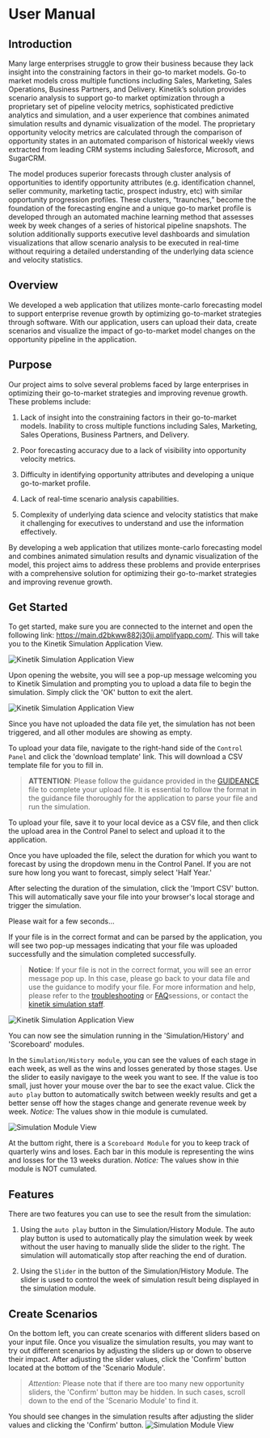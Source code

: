 # User Manual

## Introduction
Many large enterprises struggle to grow their business because they lack insight into the constraining factors in their go-to market models. Go-to market models cross multiple functions including Sales, Marketing, Sales Operations, Business Partners, and Delivery. Kinetik’s solution provides scenario analysis to support go-to market optimization through a proprietary set of pipeline velocity metrics, sophisticated predictive analytics and simulation, and a user experience that combines animated simulation results and dynamic visualization of the model. The proprietary opportunity velocity metrics are calculated through the comparison of opportunity states in an automated comparison of historical weekly views extracted from leading CRM systems including Salesforce, Microsoft, and SugarCRM.

The model produces superior forecasts through cluster analysis of opportunities to identify opportunity attributes (e.g. identification channel, seller community, marketing tactic, prospect industry, etc) with similar opportunity progression profiles. These clusters, “traunches,” become the foundation of the forecasting engine and a unique go-to market profile is developed through an automated machine learning method that assesses week by week changes of a series of historical pipeline snapshots. The solution additionally supports executive level dashboards and simulation visualizations that allow scenario analysis to be executed in real-time without requiring a detailed understanding of the underlying data science and velocity statistics.

## Overview
We developed a web application that utilizes monte-carlo forecasting model to support enterprise revenue growth by optimizing go-to-market strategies through software. With our application, users can upload their data, create scenarios and visualize the impact of go-to-market model changes on the opportunity pipeline in the application.

## Purpose

Our project aims to solve several problems faced by large enterprises in optimizing their go-to-market strategies and improving revenue growth. These problems include:

1. Lack of insight into the constraining factors in their go-to-market models.
Inability to cross multiple functions including Sales, Marketing, Sales Operations, Business Partners, and Delivery.

2. Poor forecasting accuracy due to a lack of visibility into opportunity velocity metrics.

3. Difficulty in identifying opportunity attributes and developing a unique go-to-market profile.
4. Lack of real-time scenario analysis capabilities.

5. Complexity of underlying data science and velocity statistics that make it challenging for executives to understand and use the information effectively.

By developing a web application that utilizes monte-carlo forecasting model and combines animated simulation results and dynamic visualization of the model, this project aims to address these problems and provide enterprises with a comprehensive solution for optimizing their go-to-market strategies and improving revenue growth.

## Get Started
To get started, make sure you are connected to the internet and open the following link: https://main.d2bkww882j30jj.amplifyapp.com/. This will take you to the Kinetik Simulation Application View.

![Kinetik Simulation Application View](../src/Images/KinetikSimulationStarted.png)

Upon opening the website, you will see a pop-up message welcoming you to Kinetik Simulation and prompting you to upload a data file to begin the simulation. Simply click the 'OK' button to exit the alert.

![Kinetik Simulation Application View](../src/Images/KinetikUplaodModule.png)

Since you have not uploaded the data file yet, the simulation has not been triggered, and all other modules are showing as empty.

To upload your data file, navigate to the right-hand side of the `Control Panel` and click the 'download template' link. This will download a CSV template file for you to fill in.

> **ATTENTION**: Please follow the guidance provided in the [GUIDEANCE](./UploadFileGuidance.md) file to complete your upload file. It is essential to follow the format in the guidance file thoroughly for the application to parse your file and run the simulation.

To upload your file, save it to your local device as a CSV file, and then click the upload area in the Control Panel to select and upload it to the application.

Once you have uploaded the file, select the duration for which you want to forecast by using the dropdown menu in the Control Panel. If you are not sure how long you want to forecast, simply select 'Half Year.'

After selecting the duration of the simulation, click the 'Import CSV' button. This will automatically save your file into your browser's local storage and trigger the simulation.

Please wait for a few seconds...

If your file is in the correct format and can be parsed by the application, you will see two pop-up messages indicating that your file was uploaded successfully and the simulation completed successfully.

> **Notice**: If your file is not in the correct format, you will see an error message pop up. In this case, please go back to your data file and use the guidance to modify your file. For more information and help, please refer to the [troubleshooting]() or [FAQ]()sessions, or contact the [kinetik simulation staff](https://www.kinetiksimulation.com).

![Kinetik Simulation Application View](../src/Images/KinetikSImulationView.png)

You can now see the simulation running in the 'Simulation/History' and 'Scoreboard' modules.

In the `Simulation/History module`, you can see the values of each stage in each week, as well as the wins and losses generated by those stages. Use the slider to easily navigaye to the week you want to see. If the value is too small, just hover your mouse over the bar to see the exact value. Click the `auto play` button to automatically switch between weekly results and get a better sense off how the stages change and generate revenue week by week. *Notice:* The values show in thie module is cumulated.

![Simulation Module View](../src/Images/KinetikSimulation.png)

At the buttom right, there is a `Scoreboard Module` for you to keep track of quarterly wins and loses. Each bar in this module is representing the wins and losses for the 13 weeks duration. *Notice:* The values show in thie module is NOT cumulated.

## Features
There are two features you can use to see the result from the simulation:

1. Using the `auto play` button in the Simulation/History Module. The auto play button is used to automatically play the simulation week by week without the user having to manually slide the slider to the right. The simulation will automatically stop after reaching the end of duration.

2. Using the `Slider` in the button of the Simulation/History Module. The slider is used to control the week of simulation result being displayed in the simulation module.

## Create Scenarios
On the bottom left, you can create scenarios with different sliders based on your input file. Once you visualize the simulation results, you may want to try out different scenarios by adjusting the sliders up or down to observe their impact. After adjusting the slider values, click the 'Confirm' button located at the bottom of the 'Scenario Module'.

> *Attention:* Please note that if there are too many new opportunity sliders, the 'Confirm' button may be hidden. In such cases, scroll down to the end of the 'Scenario Module' to find it.

You should see changes in the simulation results after adjusting the slider values and clicking the 'Confirm' button.
![Simulation Module View](../src/Images/KinetikScenario.png)
